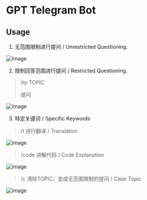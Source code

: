 # GPT Telegram Bot

## Usage

1. 无范围限制进行提问 / Unrestricted Questioning.

![image](https://user-images.githubusercontent.com/10968368/235045686-ceb6c090-23e0-42b0-ba67-ffdec7a6b6a9.png)

2. 限制回答范围进行提问 / Restricted Questioning.
> /tp TOPIC
> 
> 提问

![image](https://user-images.githubusercontent.com/10968368/235045753-08be78b2-7a38-4a99-9ca7-944c3fff2fc9.png)

3. 特定关键词 / Specific Keywords
> /t 进行翻译 / Translation

![image](https://user-images.githubusercontent.com/10968368/235046008-10f140ac-8fc7-4ad3-82e4-a649659f303a.png)

> /code 讲解代码 / Code Explanation

![image](https://user-images.githubusercontent.com/10968368/235046050-95c6e759-f228-4c2b-95fa-2a9684e29c6e.png)

> /c 清除TOPIC，变成无范围限制的提问 / Clear Topic

![image](https://user-images.githubusercontent.com/10968368/235046080-b58d781f-0ba6-4219-bbb7-b794a198213a.png)
